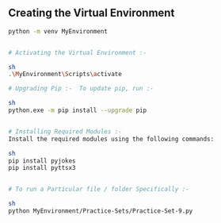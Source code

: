 <!--
Yes, it is indeed a good practice to start by creating a virtual environment (often named myenv or something similar) when working on Python projects. This approach offers several benefits:
-->

## Creating the Virtual Environment

``` sh
python -m venv MyEnvironment


# Activating the Virtual Environment :-

sh
.\MyEnvironment\Scripts\activate

# Upgrading Pip :-  To update pip, run :-

sh
python.exe -m pip install --upgrade pip


# Installing Required Modules :- 
Install the required modules using the following commands:

sh
pip install pyjokes
pip install pyttsx3


# To run a Particular file / folder Specifically :-

sh
python MyEnvironment/Practice-Sets/Practice-Set-9.py

```



















